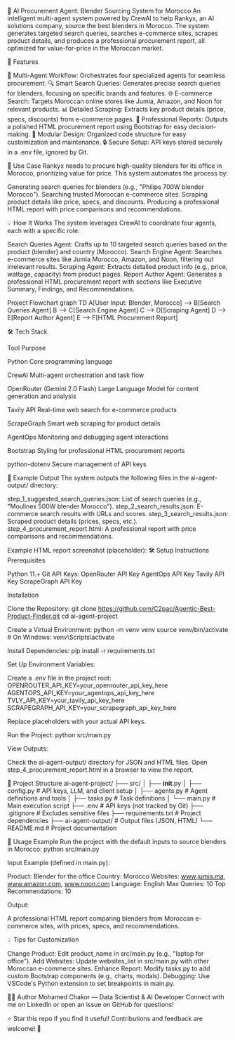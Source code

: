 🧠 AI Procurement Agent: Blender Sourcing System for Morocco
An intelligent multi-agent system powered by CrewAI to help Rankyx, an AI solutions company, source the best blenders in Morocco. The system generates targeted search queries, searches e-commerce sites, scrapes product details, and produces a professional procurement report, all optimized for value-for-price in the Moroccan market.

🚀 Features

🧠 Multi-Agent Workflow: Orchestrates four specialized agents for seamless procurement.
🔍 Smart Search Queries: Generates precise search queries for blenders, focusing on specific brands and features.
🌐 E-commerce Search: Targets Moroccan online stores like Jumia, Amazon, and Noon for relevant products.
📊 Detailed Scraping: Extracts key product details (price, specs, discounts) from e-commerce pages.
📝 Professional Reports: Outputs a polished HTML procurement report using Bootstrap for easy decision-making.
🧩 Modular Design: Organized code structure for easy customization and maintenance.
🔒 Secure Setup: API keys stored securely in a .env file, ignored by Git.

📌 Use Case
Rankyx needs to procure high-quality blenders for its office in Morocco, prioritizing value for price. This system automates the process by:

Generating search queries for blenders (e.g., "Philips 700W blender Morocco").
Searching trusted Moroccan e-commerce sites.
Scraping product details like price, specs, and discounts.
Producing a professional HTML report with price comparisons and recommendations.

💡 How It Works
The system leverages CrewAI to coordinate four agents, each with a specific role:

Search Queries Agent: Crafts up to 10 targeted search queries based on the product (blender) and country (Morocco).
Search Engine Agent: Searches e-commerce sites like Jumia Morocco, Amazon, and Noon, filtering out irrelevant results.
Scraping Agent: Extracts detailed product info (e.g., price, wattage, capacity) from product pages.
Report Author Agent: Generates a professional HTML procurement report with sections like Executive Summary, Findings, and Recommendations.

Project Flowchart
graph TD
    A[User Input: Blender, Morocco] --> B[Search Queries Agent]
    B --> C[Search Engine Agent]
    C --> D[Scraping Agent]
    D --> E[Report Author Agent]
    E --> F[HTML Procurement Report]

🛠️ Tech Stack



Tool
Purpose



Python
Core programming language


CrewAI
Multi-agent orchestration and task flow


OpenRouter (Gemini 2.0 Flash)
Large Language Model for content generation and analysis


Tavily API
Real-time web search for e-commerce products


ScrapeGraph
Smart web scraping for product details


AgentOps
Monitoring and debugging agent interactions


Bootstrap
Styling for professional HTML procurement reports


python-dotenv
Secure management of API keys


📸 Example Output
The system outputs the following files in the ai-agent-output/ directory:

step_1_suggested_search_queries.json: List of search queries (e.g., "Moulinex 500W blender Morocco").
step_2_search_results.json: E-commerce search results with URLs and scores.
step_3_search_results.json: Scraped product details (prices, specs, etc.).
step_4_procurement_report.html: A professional report with price comparisons and recommendations.

Example HTML report screenshot (placeholder):
🛠️ Setup Instructions
Prerequisites

Python 11.+
Git
API Keys:
OpenRouter API Key
AgentOps API Key
Tavily API Key
ScrapeGraph API Key



Installation

Clone the Repository:
git clone https://github.com/C2pac/Agentic-Best-Product-Finder.git
cd ai-agent-project


Create a Virtual Environment:
python -m venv venv
source venv/bin/activate  # On Windows: venv\Scripts\activate


Install Dependencies:
pip install -r requirements.txt


Set Up Environment Variables:

Create a .env file in the project root:
    OPENROUTER_API_KEY=your_openrouter_api_key_here
    AGENTOPS_API_KEY=your_agentops_api_key_here
    TVLY_API_KEY=your_tavily_api_key_here
    SCRAPEGRAPH_API_KEY=your_scrapegraph_api_key_here


Replace placeholders with your actual API keys.


Run the Project:
python src/main.py


View Outputs:

Check the ai-agent-output/ directory for JSON and HTML files.
Open step_4_procurement_report.html in a browser to view the report.



📂 Project Structure
ai-agent-project/
├── src/
│   ├── __init__.py
│   ├── config.py          # API keys, LLM, and client setup
│   ├── agents.py          # Agent definitions and tools
│   ├── tasks.py           # Task definitions
│   └── main.py            # Main execution script
├── .env                   # API keys (not tracked by Git)
├── .gitignore             # Excludes sensitive files
├── requirements.txt        # Project dependencies
├── ai-agent-output/       # Output files (JSON, HTML)
└── README.md              # Project documentation

🎯 Usage Example
Run the project with the default inputs to source blenders in Morocco:
python src/main.py

Input Example (defined in main.py):

Product: Blender for the office
Country: Morocco
Websites: www.jumia.ma, www.amazon.com, www.noon.com
Language: English
Max Queries: 10
Top Recommendations: 10

Output:

A professional HTML report comparing blenders from Moroccan e-commerce sites, with prices, specs, and recommendations.

💡 Tips for Customization

Change Product: Edit product_name in src/main.py (e.g., "laptop for office").
Add Websites: Update websites_list in src/main.py with other Moroccan e-commerce sites.
Enhance Report: Modify tasks.py to add custom Bootstrap components (e.g., charts, modals).
Debugging: Use VSCode's Python extension to set breakpoints in main.py.

🙋‍♀️ Author
Mohamed Chakor — Data Scientist & AI Developer
Connect with me on LinkedIn or open an issue on GitHub for questions!


⭐ Star this repo if you find it useful! Contributions and feedback are welcome! 🚀